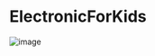 # ElectronicForKids

![image](https://user-images.githubusercontent.com/59895745/170823848-fd8f20fc-8407-48f9-9ab4-327bb1f4bc25.png)
